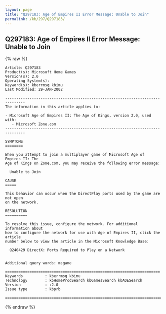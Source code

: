 ```yaml
---
layout: page
title: "Q297183: Age of Empires II Error Message: Unable to Join"
permalink: /kb/297/Q297183/
---
```


## Q297183: Age of Empires II Error Message: Unable to Join

{% raw %}

	Article: Q297183
	Product(s): Microsoft Home Games
	Version(s): 2.0
	Operating System(s): 
	Keyword(s): kberrmsg kbimu
	Last Modified: 29-JAN-2002
	
	-------------------------------------------------------------------------------
	The information in this article applies to:
	
	- Microsoft Age of Empires II: The Age of Kings, version 2.0, used with:
	   - Microsoft Zone.com 
	-------------------------------------------------------------------------------
	
	SYMPTOMS
	========
	
	When you attempt to join a multiplayer game of Microsoft Age of Empires II: The
	Age of Kings on Zone.com, you may receive the following error message:
	
	  Unable to Join
	
	CAUSE
	=====
	
	This behavior can occur when the DirectPlay ports used by the game are not open
	on the network.
	
	RESOLUTION
	==========
	
	To resolve this issue, configure the network. For additional information about
	how to configure the network for use with Age of Empires II, click the article
	number below to view the article in the Microsoft Knowledge Base:
	
	  Q240429 DirectX: Ports Required to Play on a Network
	
	
	Additional query words: msgame
	
	======================================================================
	Keywords          : kberrmsg kbimu 
	Technology        : kbHomeProdSearch kbGamesSearch kbAOESearch
	Version           : :2.0
	Issue type        : kbprb
	
	=============================================================================
	

{% endraw %}
